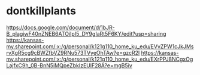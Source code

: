 # dontkillplants
https://docs.google.com/document/d/1bJR-B_plagiwF40nZNEB6ATOiIpI5_DY9gIaRt5F6KY/edit?usp=sharing
https://kansas-my.sharepoint.com/:x:/g/personal/k121g110_home_ku_edu/EVvZPW1cJkJMsrvXgR5cg9cBWZfbVZ9RNu573TVyeOhTAw?e=gzcR2l
https://kansas-my.sharepoint.com/:x:/g/personal/k121g110_home_ku_edu/EXrPPJ8NCgxOgLajfxC9h_0B-BnN5iMQpeZbkIzEUlF28A?e=mgB5iv
